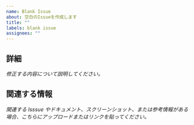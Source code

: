 ```yaml
---
name: Blank Issue
about: 空白のIssueを作成します
title: ""
labels: blank issue
assignees: ""
---
```


## 詳細

_修正する内容について説明してください。_

## 関連する情報

_関連する Isssue やドキュメント、スクリーンショット、または参考情報がある場合、こちらにアップロードまたはリンクを貼ってください。_
